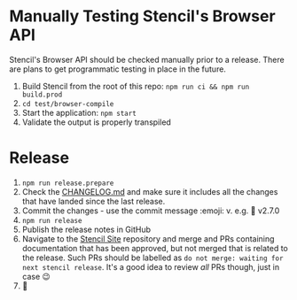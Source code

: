 # Manually Testing Stencil's Browser API

Stencil's Browser API should be checked manually prior to a release. There are plans to get programmatic testing in
place in the future.

1. Build Stencil from the root of this repo: `npm run ci && npm run build.prod`
2. `cd test/browser-compile`
3. Start the application: `npm start`
4. Validate the output is properly transpiled

# Release

1. `npm run release.prepare`
2. Check the [CHANGELOG.md](../CHANGELOG.md) and make sure it includes all the changes that have landed since the last 
release.
3. Commit the changes - use the commit message :emoji: v<VERSION>. e.g. :star2: v2.7.0 
4. `npm run release`
5. Publish the release notes in GitHub
6. Navigate to the [Stencil Site](https://github.com/ionic-team/stencil-site/pulls) repository and merge and PRs 
   containing documentation that has been approved, but not merged that is related to the release. Such PRs should be
   labelled as `do not merge: waiting for next stencil release`. It's a good idea to review _all_ PRs though, just in
   case :wink:
7. :tada:
